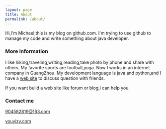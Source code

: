 ```yaml
---
layout: page
title: About
permalink: /about/
---
```


Hi,I'm Michael,this is my blog on github.com.
I'm trying to use github to manage my code and write something about java developer.

### More Information

I like hiking,traveling,writing,reading,take photo by phone and share with others.
My favorite sports are football,yoga.
Now I works in an internet company in GuangZhou.
My development language is java and python,and I have a [web site](http://youyizy.com) to discuss question with friends.

If you want build a web site like forum or blog,I can help you.

### Contact me

[904582819@163.com](mailto:904582819@163.com)

[youyizy.com](http://youyizy.com)
